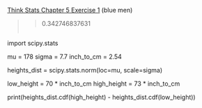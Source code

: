 [Think Stats Chapter 5 Exercise 1](http://greenteapress.com/thinkstats2/html/thinkstats2006.html#toc50) (blue men)

>> 0.342746837631
> ```
import scipy.stats
>>
mu = 178
sigma = 7.7
inch_to_cm = 2.54
>>
heights_dist = scipy.stats.norm(loc=mu, scale=sigma)
>>
low_height = 70 * inch_to_cm
high_height = 73 * inch_to_cm
>>
print(heights_dist.cdf(high_height) - heights_dist.cdf(low_height))
```
